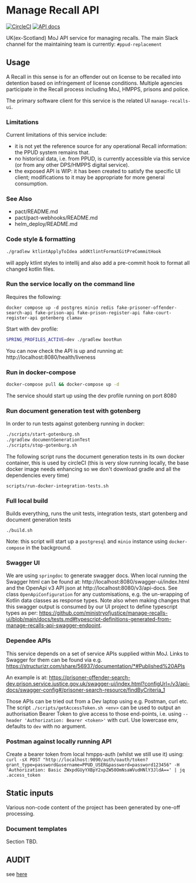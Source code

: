 # Manage Recall API

[![CircleCI](https://circleci.com/gh/ministryofjustice/manage-recalls-api/tree/main.svg?style=svg)](https://circleci.com/gh/ministryofjustice/manage-recalls-api)
[![API docs](https://img.shields.io/badge/API_docs_-view-85EA2D.svg?logo=swagger)](https://manage-recalls-api-dev.hmpps.service.justice.gov.uk/swagger-ui/index.html)

UK(ex-Scotland) MoJ API service for managing recalls. The main Slack channel for
the maintaining team is currently: `#ppud-replacement`

## Usage

A Recall in this sense is for an offender out on license to be recalled into detention
based on infringement of license conditions. Multiple agencies
participate in the Recall process including MoJ, HMPPS, prisons and police.

The primary software client for this service is the related UI `manage-recalls-ui`.

### Limitations

Current limitations of this service include:

- it is not yet the reference source for any operational Recall information:
  the PPUD system remains that.
- no historical data, i.e. from PPUD, is currently accessible via this service (or from any other DPS/HMPPS
  digital service).
- the exposed API is WIP: it has been created to satisfy the specific UI client; modifications to it may be
  appropriate for more general consumption.

### See Also

- pact/README.md
- pact/pact-webhooks/README.md
- helm_deploy/README.md

### Code style & formatting

```bash
./gradlew ktlintApplyToIdea addKtlintFormatGitPreCommitHook
```

will apply ktlint styles to intellij and also add a pre-commit hook to format all changed kotlin files.

### Run the service locally on the command line

Requires the following:

```
docker compose up -d postgres minio redis fake-prisoner-offender-search-api fake-prison-api fake-prison-register-api fake-court-register-api gotenberg clamav
```

Start with dev profile:

```bash
SPRING_PROFILES_ACTIVE=dev ./gradlew bootRun
```

You can now check the API is up and running at: http://localhost:8080/health/liveness

### Run in docker-compose

```bash
docker-compose pull && docker-compose up -d
```

The service should start up using the dev profile running on port 8080

### Run document generation test with gotenberg

In order to run tests against gotenberg running in docker:

```bash
./scripts/start-gotenburg.sh
./gradlew documentGenerationTest
./scripts/stop-gotenburg.sh
```

The following script runs the document generation tests in its own docker container, this is used by circleCI (this is
very slow running locally, the base docker image needs enhancing so we don't download gradle and all the dependencies
every time)

`scripts/run-docker-integration-tests.sh`

### Full local build

Builds everything, runs the unit tests, integration tests, start gotenberg and document generation tests

`./build.sh`

Note: this script will start up a `postgresql` and `minio` instance using `docker-compose` in the background.

### Swagger UI

We are using `springdoc` to generate swagger docs. When local running the Swagger html can be found at:
http://localhost:8080/swagger-ui/index.html and the OpenApi v3 API json at http://localhost:8080/v3/api-docs.
See class `OpenApiConfiguration` for any customisations, e.g. the
un-wrapping of Kotlin data classes as response types. Note also when making changes that this
swagger output is consumed by our UI project to define typescript types
as per: https://github.com/ministryofjustice/manage-recalls-ui/blob/main/docs/tests.md#typescript-definitions-generated-from-manage-recalls-api-swagger-endpoint.

### Dependee APIs

This service depends on a set of service APIs supplied within MoJ.
Links to Swagger for them can be found via e.g. https://structurizr.com/share/56937/documentation/*#Published%20APIs

An example is at: https://prisoner-offender-search-dev.prison.service.justice.gov.uk/swagger-ui/index.html?configUrl=/v3/api-docs/swagger-config#/prisoner-search-resource/findByCriteria_1

Those APIs can be tried out from a Dev laptop using e.g. Postman, curl etc.
The script `./scripts/getAccessToken.sh <env>` can be used to output an authorisation Bearer Token
to give access to those end-points, i.e. using `--header 'Authorization: Bearer <token>'` with curl.
Use lowercase env, defaults to `dev` with no argument.

### Postman against locally running API

Create a bearer token from local hmpps-auth (whilst we still use it) using:
`curl -sX POST "http://localhost:9090/auth/oauth/token?grant_type=password&username=PPUD_USER&password=password123456" -H 'Authorization: Basic ZWxpdGUyYXBpY2xpZW50OmNsaWVudHNlY3JldA==' | jq .access_token`

## Static inputs

Various non-code content of the project has been generated by one-off processing.

### Document templates

Section TBD.

## AUDIT

see [here](AUDIT.md)

